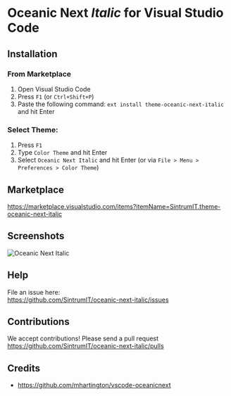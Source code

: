# Oceanic Next _Italic_ for Visual Studio Code

## Installation

### From Marketplace

1. Open Visual Studio Code
2. Press `F1` (or `Ctrl+Shift+P`)
3. Paste the following command: `ext install theme-oceanic-next-italic` and hit Enter

### Select Theme:  

1. Press `F1`
2. Type `Color Theme` and hit Enter
3. Select `Oceanic Next Italic` and hit Enter (or via `File > Menu > Preferences > Color Theme`)

## Marketplace
https://marketplace.visualstudio.com/items?itemName=SintrumIT.theme-oceanic-next-italic

## Screenshots
![Oceanic Next Italic](https://raw.githubusercontent.com/SintrumIT/oceanic-next-italic/master/images/screenshot.png "Oceanic Next Italic")

## Help
File an issue here:  
https://github.com/SintrumIT/oceanic-next-italic/issues

## Contributions
We accept contributions! Please send a pull request  
https://github.com/SintrumIT/oceanic-next-italic/pulls

## Credits
* https://github.com/mhartington/vscode-oceanicnext
